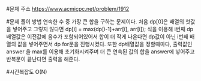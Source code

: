 #문제 주소
https://www.acmicpc.net/problem/1912

#문제 풀이 방법
연속한 수 중 가장 큰 합을 구하는 문제이다.
처음 dp[0]은 배열의 첫값을 넣어주고 그렇지 않다면
dp[i] = max(dp[i-1]+arr[i], arr[i]); 
식을 이용해 i번째 dp배열값은 이전값에 음수가 포함되어있어서 합이 더 작게 나온다면 dp값이 아닌
i번째 배열의 값을 넣어주면서 dp for문을 진행시켰다.
또한 dp배열값을 정할때마다, 출력값인 answer 을 max를 이용해 초기화시켜주며 더 큰 연속된 값의 합을 answer에 넣어주고 반복문이 끝난다면
출력을 해준다.

#시간복잡도
O(N)